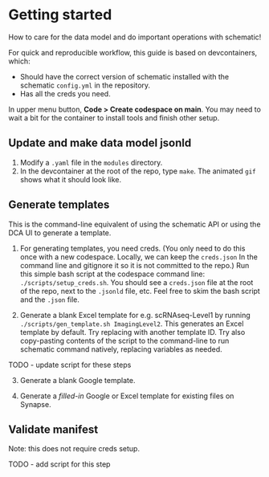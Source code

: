 # Getting started

How to care for the data model and do important operations with schematic!

For quick and reproducible workflow, this guide is based on devcontainers, which:
- Should have the correct version of schematic installed with the schematic `config.yml` in the repository.
- Has all the creds you need.

In upper menu button, **Code > Create codespace on main**. 
You may need to wait a bit for the container to install tools and finish other setup.

## Update and make data model jsonld

1. Modify a `.yaml` file in the `modules` directory.
2. In the devcontainer at the root of the repo, type `make`. The animated `gif` shows what it should look like.

## Generate templates

This is the command-line equivalent of using the schematic API or using the DCA UI to generate a template.

1. For generating templates, you need creds. (You only need to do this once with a new codespace. Locally, we can keep the `creds.json` In the command line and gitignore it so it is not committed to the repo.) Run this simple bash script at the codespace command line: `./scripts/setup_creds.sh`. You should see a `creds.json` file at the root of the repo, next to the `.jsonld` file, etc. Feel free to skim the bash script and the `.json` file.

2. Generate a blank Excel template for e.g. scRNAseq-Level1 by running `./scripts/gen_template.sh ImagingLevel2`. This generates an Excel template by default. Try replacing with another template ID. Try also copy-pasting contents of the script to the command-line to run schematic command natively, replacing variables as needed.

TODO - update script for these steps

3. Generate a blank Google template.

4. Generate a *filled-in* Google or Excel template for existing files on Synapse.

 
## Validate manifest

Note: this does not require creds setup.

TODO - add script for this step





